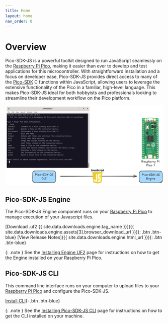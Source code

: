 ```yaml
---
title: Home
layout: home
nav_order: 0
---
```


# Overview

Pico-SDK-JS is a powerful toolkit designed to run JavaScript seamlessly on the [Raspberry Pi Pico], making it easier than ever to develop and test applications for this microcontroller. With straightforward installation and a focus on developer ease, Pico-SDK-JS provides direct access to many of the [Pico-SDK] C functions within JavaScript, allowing users to leverage the extensive functionality of the Pico in a familiar, high-level language. This makes Pico-SDK-JS ideal for both hobbyists and professionals looking to streamline their development workflow on the Pico platform.

![Deploy javascript to the Pico-SDK-JS engine with the CLI](assets/images/PSJ-Overview.png)

## Pico-SDK-JS Engine

The Pico-SDK-JS Engine component runs on your [Raspberry Pi Pico] to manage execution of your Javascript files. 

[Download .uf2 {{ site.data.downloads.engine.tag_name }}]({{ site.data.downloads.engine.assets[3].browser_download_url }}){: .btn .btn-blue}
[View Release Notes]({{ site.data.downloads.engine.html_url }}){: .btn .btn-blue}

{: .note }
See the [Installing Engine UF2] page for instructions on how to get the Engine installed on your Raspberry Pi Pico.

## Pico-SDK-JS CLI

This command line interface runs on your computer to upload files to your [Raspberry Pi Pico] and configure the Pico-SDK-JS.

[Install CLI](https://www.npmjs.com/package/@pico-sdk-js/cli){: .btn .btn-blue}

{: .note }
See the [Installing Pico-SDK-JS CLI] page for instructions on how to get the CLI installed on your machine.

[Raspberry Pi Pico]: https://www.raspberrypi.com/documentation/microcontrollers/pico-series.html
[Pico-SDK]: https://www.raspberrypi.com/documentation/pico-sdk/
[Installing Engine UF2]: docs/getting-started/1-install-engine
[Installing Pico-SDK-JS CLI]: docs/getting-started/2-install-cli
